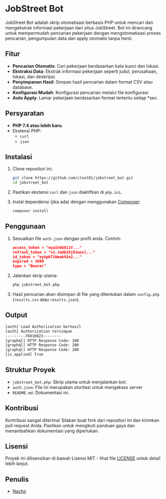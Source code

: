 # JobStreet Bot

JobStreet Bot adalah skrip otomatisasi berbasis PHP untuk mencari dan mengekstrak informasi pekerjaan dari situs JobStreet. Bot ini dirancang untuk mempermudah pencarian pekerjaan dengan mengotomatisasi proses pencarian, pengumpulan data dan apply otomatis tanpa henti.

## Fitur

- **Pencarian Otomatis**: Cari pekerjaan berdasarkan kata kunci dan lokasi.
- **Ekstraksi Data**: Ekstrak informasi pekerjaan seperti judul, perusahaan, lokasi, dan deskripsi.
- **Penyimpanan Hasil**: Simpan hasil pencarian dalam format CSV atau database.
- **Konfigurasi Mudah**: Konfigurasi pencarian melalui file konfigurasi.
- **Auto Apply**: Lamar pekerjaan berdasarkan format tertentu setiap *sec.

## Persyaratan

- **PHP 7.4 atau lebih baru**.
- Ekstensi PHP:
  - `curl`
  - `json`

## Instalasi

1. Clone repositori ini:

    ```bash
    git clone https://github.com/cloxt01/jobstreet_bot.git
    cd jobstreet_bot
    ```

2. Pastikan ekstensi `curl` dan `json` diaktifkan di `php.ini`.

3. Instal dependensi (jika ada) dengan menggunakan [Composer](https://getcomposer.org/):

    ```bash
    composer install
    ```

## Penggunaan

1. Sesuaikan file `auth.json` dengan profil anda. Contoh:

    ```json
    access_token = "eyaInOG81iY..."
    refresh_token = "v1.JaUb28j8Jwnsl..."
    id_token = "eyApK71Nmak92n2..."
    expired = 3600
    type = "Bearer"
    ```

2. Jalankan skrip utama:

    ```bash
    php jobstreet_bot.php
    ```

3. Hasil pencarian akan disimpan di file yang ditentukan dalam `config.php` (`results.csv` atau `results.json`).

## Output

```bash
[auth] Load Authorization berhasil
[auth] Authorization tersimpan
---------76910823--------
[graphql] HTTP Response Code: 200
[graphql] HTTP Response Code: 200
[graphql] HTTP Response Code: 200
[is_applied] True
```

## Struktur Proyek


- `jobstreet_bot.php`: Skrip utama untuk menjalankan bot.
- `auth.json`: File ini merupakan otoritasi untuk mengakses server
- `README.md`: Dokumentasi ini.

## Kontribusi

Kontribusi sangat diterima! Silakan buat fork dari repositori ini dan kirimkan pull request Anda. Pastikan untuk mengikuti panduan gaya dan menambahkan dokumentasi yang diperlukan.

## Lisensi

Proyek ini dilisensikan di bawah Lisensi MIT - lihat file [LICENSE](LICENSE) untuk detail lebih lanjut.

## Penulis

- [Nacho](https://github.com/cloxt01)
